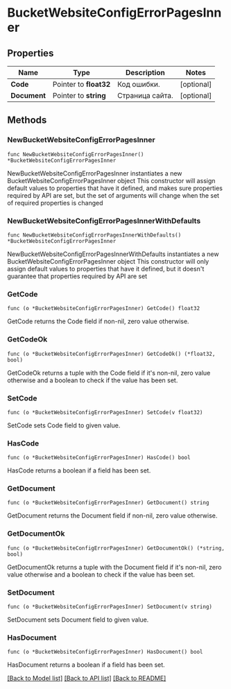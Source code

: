 # BucketWebsiteConfigErrorPagesInner

## Properties

Name | Type | Description | Notes
------------ | ------------- | ------------- | -------------
**Code** | Pointer to **float32** | Код ошибки. | [optional] 
**Document** | Pointer to **string** | Страница сайта. | [optional] 

## Methods

### NewBucketWebsiteConfigErrorPagesInner

`func NewBucketWebsiteConfigErrorPagesInner() *BucketWebsiteConfigErrorPagesInner`

NewBucketWebsiteConfigErrorPagesInner instantiates a new BucketWebsiteConfigErrorPagesInner object
This constructor will assign default values to properties that have it defined,
and makes sure properties required by API are set, but the set of arguments
will change when the set of required properties is changed

### NewBucketWebsiteConfigErrorPagesInnerWithDefaults

`func NewBucketWebsiteConfigErrorPagesInnerWithDefaults() *BucketWebsiteConfigErrorPagesInner`

NewBucketWebsiteConfigErrorPagesInnerWithDefaults instantiates a new BucketWebsiteConfigErrorPagesInner object
This constructor will only assign default values to properties that have it defined,
but it doesn't guarantee that properties required by API are set

### GetCode

`func (o *BucketWebsiteConfigErrorPagesInner) GetCode() float32`

GetCode returns the Code field if non-nil, zero value otherwise.

### GetCodeOk

`func (o *BucketWebsiteConfigErrorPagesInner) GetCodeOk() (*float32, bool)`

GetCodeOk returns a tuple with the Code field if it's non-nil, zero value otherwise
and a boolean to check if the value has been set.

### SetCode

`func (o *BucketWebsiteConfigErrorPagesInner) SetCode(v float32)`

SetCode sets Code field to given value.

### HasCode

`func (o *BucketWebsiteConfigErrorPagesInner) HasCode() bool`

HasCode returns a boolean if a field has been set.

### GetDocument

`func (o *BucketWebsiteConfigErrorPagesInner) GetDocument() string`

GetDocument returns the Document field if non-nil, zero value otherwise.

### GetDocumentOk

`func (o *BucketWebsiteConfigErrorPagesInner) GetDocumentOk() (*string, bool)`

GetDocumentOk returns a tuple with the Document field if it's non-nil, zero value otherwise
and a boolean to check if the value has been set.

### SetDocument

`func (o *BucketWebsiteConfigErrorPagesInner) SetDocument(v string)`

SetDocument sets Document field to given value.

### HasDocument

`func (o *BucketWebsiteConfigErrorPagesInner) HasDocument() bool`

HasDocument returns a boolean if a field has been set.


[[Back to Model list]](../README.md#documentation-for-models) [[Back to API list]](../README.md#documentation-for-api-endpoints) [[Back to README]](../README.md)


